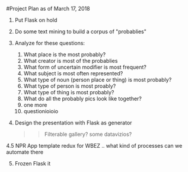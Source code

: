 #Project Plan as of March 17, 2018

1. Put Flask on hold

2. Do some text mining to build a corpus of "probablies"

3. Analyze for these questions:
	1. What place is the most probably?
	2. What creator is most of the probablies
	3. What form of uncertain modifier is most frequent?
	4. What subject is most often represented?
	5. What type of noun (person place or thing) is most probably?
	6. What type of person is most proably?
	7. What type of thing is most probably?
	8. What do all the probably pics look like together?
	9. one more
	10. questionioioio

4. Design the presentation with Flask as generator
	>> Filterable gallery?
	>> some datavizios?

4.5 NPR App template redux for WBEZ
	.. what kind of processes can we automate there

5. Frozen Flask it


